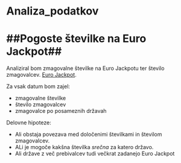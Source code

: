 # Analiza_podatkov

##Pogoste številke na Euro Jackpot##
=======================

Analiziral bom zmagovalne številke na Euro Jackpotu ter število zmagovalcev.
[Euro Jackpot](https://www.euro-jackpot.net/en/results).

Za vsak datum bom zajel:
* zmagovalne številke
* število zmagovalcev
* zmagovalce po posameznih državah

Delovne hipoteze:
* Ali obstaja povezava med določenimi številkami in številom zmagovalcev.
* ALi je mogoče kakšna številka *srečna* za katero državo.
* Ali države z več prebivalcev tudi večkrat zadanejo Euro Jackpot